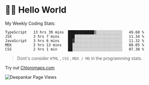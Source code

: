# 👋🏽 Hello World 

<!--![Deepankar's github stats](https://github-readme-stats.vercel.app/api?username=Deep-Codes&count_private=true&show_icons=true&theme=radical)-->
My Weekly Coding Stats:

<!--START_SECTION:waka-->
```text
TypeScript   13 hrs 39 mins  ████████████▒░░░░░░░░░░░░   49.60 % 
JSX          3 hrs 7 mins    ███░░░░░░░░░░░░░░░░░░░░░░   11.34 % 
JavaScript   3 hrs 6 mins    ██▓░░░░░░░░░░░░░░░░░░░░░░   11.32 % 
MDX          2 hrs 13 mins   ██░░░░░░░░░░░░░░░░░░░░░░░   08.05 % 
CSS          2 hrs 1 min     ██░░░░░░░░░░░░░░░░░░░░░░░   07.38 % 
```
<!--END_SECTION:waka-->

> Dont's consider `HTML` , `CSS` , `MDX / MD` in the programming stats.

Try out [Chloromaps.com](https://www.chloromaps.com/)

<p align="left"> <img src="https://komarev.com/ghpvc/?username=Deep-Codes&label=Views&color=blue&style=plastic" alt="Deepankar Page Views" /> </p>

